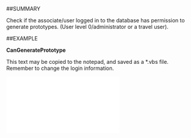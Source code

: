 

##SUMMARY

Check if the associate/user logged in to the database has permission to generate prototypes. (User level 0/administrator or a travel user).


##EXAMPLE

**CanGeneratePrototype**

This text may be copied to the notepad, and saved as a *.vbs file. Remember to change the login information.

![](../../Examples/vbs/SOTravelInfoInterface.CanGeneratePrototype.vbs.txt)





